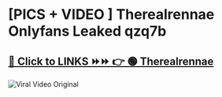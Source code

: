 
 # [PICS + VIDEO ] Therealrennae Onlyfans Leaked qzq7b

## <h2><a href="https://clipsfans.com/Therealrennae&ref=git">🔗 Click to LINKS ⏩⏩ 👉 🟢 Therealrennae </a></h2>

<a href="https://clipsfans.com/Therealrennae&ref=git" rel="nofollow" data-target="animated-image.originalLink"><img src="https://i.ibb.co.com/xMMVF88/686577567.gif" alt="Viral Video Original" style="max-width: 100%; display: inline-block;" data-target="animated-image.originalImage"></a>

